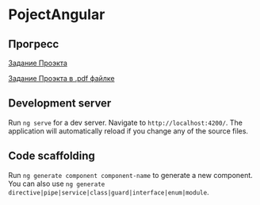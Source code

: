 # PojectAngular

## Прогресс

[Задание Проэкта](./ROADMAP.md) 

[Задание Проэкта в .pdf файлке](./angular-final-task.pdf)

## Development server

Run `ng serve` for a dev server. Navigate to `http://localhost:4200/`. The application will automatically reload if you change any of the source files.

## Code scaffolding

Run `ng generate component component-name` to generate a new component. You can also use `ng generate directive|pipe|service|class|guard|interface|enum|module`.

